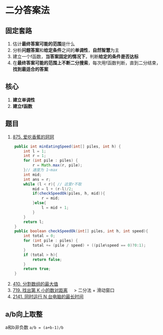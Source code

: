 
# 二分答案法
## 固定套路
1. 估计**最终答案可能的范围**是什么
2. 分析**问题答案**和**给定条件**之间的**单调性**，**自然智慧**为主
3. 建立一个f函数，**当答案固定的情况下**，判断**给定的条件是否达标**
4. 在**最终答案可能的范围上不断二分搜索**，每次用f函数判断，直到二分结束，**找到最适合的答案**
## 核心
1. **建立单调性**
2. **建立f函数**
## 题目
1. [875. 爱吃香蕉的珂珂](https://leetcode.cn/problems/koko-eating-bananas/)
```java
    public int minEatingSpeed(int[] piles, int h) {
        int l = 1;
        int r = 1;
        for (int pile : piles) {
            r = Math.max(r, pile);
        }// 速度为 1~max
        int mid;
        int ans = r;
        while (l < r){ // 这里r不取
            mid = l + (r-l)/2;
            if(checkSpeedOk(piles, h, mid)){
                r = mid;
            }else{
                l = mid + 1;
            }
        }
        return l;
    }
    public boolean checkSpeedOk(int[] piles, int h, int speed){
        int total = 0;
        for (int pile : piles) {
            total += (pile / speed) + ((pile%speed == 0)?0:1);
        }
        if (total > h){
            return false;
        }
        return true;
    }
```
2. [410. 分割数组的最大值](https://leetcode.cn/problems/split-array-largest-sum/)
3. [719. 找出第 K 小的数对距离](https://leetcode.cn/problems/find-k-th-smallest-pair-distance/)
    > 二分法 + 滑动窗口
4. [2141. 同时运行 N 台电脑的最长时间](https://leetcode.cn/problems/maximum-running-time-of-n-computers/)
## a/b向上取整
a和b非负数
`a/b = (a+b-1)/b`
